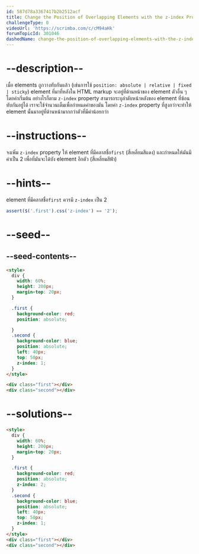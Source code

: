 ```yaml
---
id: 587d78a3367417b2b2512acf
title: Change the Position of Overlapping Elements with the z-index Property
challengeType: 0
videoUrl: 'https://scrimba.com/c/cM94aHk'
forumTopicId: 301046
dashedName: change-the-position-of-overlapping-elements-with-the-z-index-property
---
```


# --description--

เมื่อ elements ถูกวางทับกันแล้ว (เช่นการใช้ `position: absolute | relative | fixed | sticky`)
element ที่มาที่หลังใน HTML markup จะอยู่ที่ด้านหน้าของ element ตัวอื่น ๆ โดยค่าเริ่มต้น
อย่างไรก็ตาม `z-index` property สามารถระบุลำดับหน้าหลังของ element ที่ซ้อนทับกันอยู่ได้
เราจะใช้จำนวนเต็มเพื่อกำหนดค่าของมัน โดยค่า `z-index` property ที่สูงกว่าจะทำให้ element นั้นมาอยู่ที่ด้านหน้ามากกว่าตัวที่มีค่าน้อยกว่า 

# --instructions--

จงเพิ่ม `z-index` property ให้ element ที่มีคลาสชื่อ`first` (สี่เหลี่ยมสีแดง) และกำหนดให้มันมีค่าเป็น 2 เพื่อที่มันจะได้บัง element อีกตัว (สี่เหลี่ยมสีฟ้า)

# --hints--

element ที่มีคลาสชื่อ`first` ควรมี `z-index` เป็น 2

```js
assert($('.first').css('z-index') == '2');
```

# --seed--

## --seed-contents--

```html
<style>
  div {
    width: 60%;
    height: 200px;
    margin-top: 20px;
  }

  .first {
    background-color: red;
    position: absolute;

  }
  .second {
    background-color: blue;
    position: absolute;
    left: 40px;
    top: 50px;
    z-index: 1;
  }
</style>

<div class="first"></div>
<div class="second"></div>
```

# --solutions--

```html
<style>
  div {
    width: 60%;
    height: 200px;
    margin-top: 20px;
  }

  .first {
    background-color: red;
    position: absolute;
    z-index: 2;
  }
  .second {
    background-color: blue;
    position: absolute;
    left: 40px;
    top: 50px;
    z-index: 1;
  }
</style>
<div class="first"></div>
<div class="second"></div>
```
